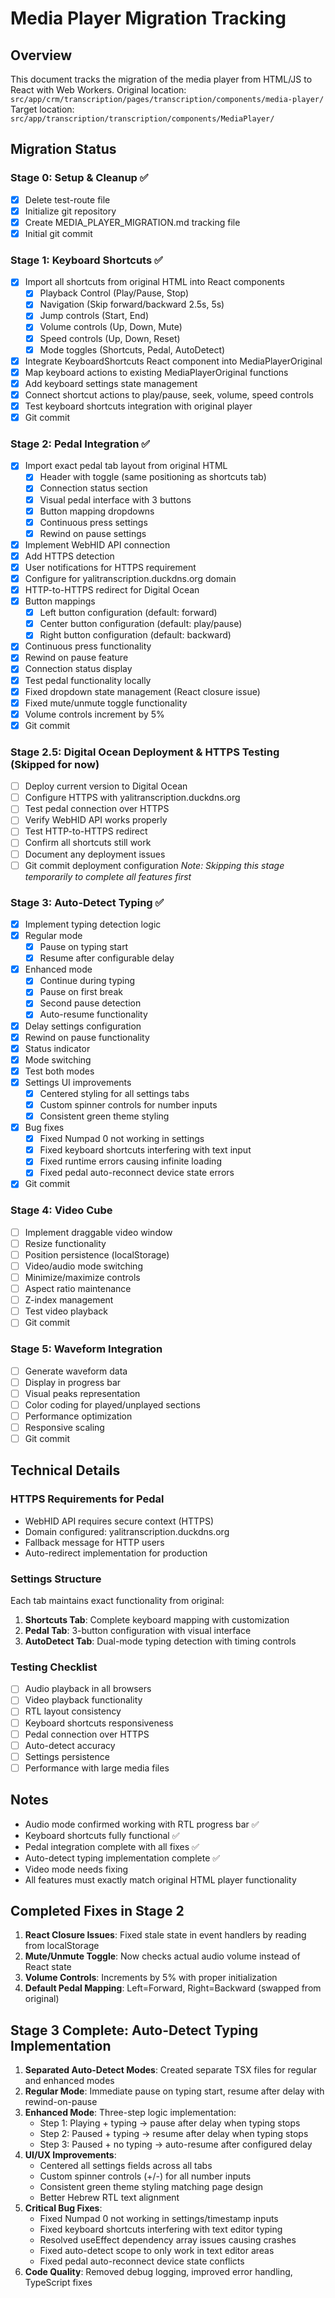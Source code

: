 # Media Player Migration Tracking

## Overview
This document tracks the migration of the media player from HTML/JS to React with Web Workers.
Original location: `src/app/crm/transcription/pages/transcription/components/media-player/`
Target location: `src/app/transcription/transcription/components/MediaPlayer/`

## Migration Status

### Stage 0: Setup & Cleanup ✅
- [x] Delete test-route file
- [x] Initialize git repository  
- [x] Create MEDIA_PLAYER_MIGRATION.md tracking file
- [x] Initial git commit

### Stage 1: Keyboard Shortcuts ✅
- [x] Import all shortcuts from original HTML into React components
  - [x] Playback Control (Play/Pause, Stop)
  - [x] Navigation (Skip forward/backward 2.5s, 5s)
  - [x] Jump controls (Start, End)
  - [x] Volume controls (Up, Down, Mute)
  - [x] Speed controls (Up, Down, Reset)
  - [x] Mode toggles (Shortcuts, Pedal, AutoDetect)
- [x] Integrate KeyboardShortcuts React component into MediaPlayerOriginal
- [x] Map keyboard actions to existing MediaPlayerOriginal functions
- [x] Add keyboard settings state management
- [x] Connect shortcut actions to play/pause, seek, volume, speed controls
- [x] Test keyboard shortcuts integration with original player
- [x] Git commit

### Stage 2: Pedal Integration ✅
- [x] Import exact pedal tab layout from original HTML
  - [x] Header with toggle (same positioning as shortcuts tab)
  - [x] Connection status section
  - [x] Visual pedal interface with 3 buttons
  - [x] Button mapping dropdowns
  - [x] Continuous press settings
  - [x] Rewind on pause settings
- [x] Implement WebHID API connection
- [x] Add HTTPS detection
- [x] User notifications for HTTPS requirement
- [x] Configure for yalitranscription.duckdns.org domain
- [x] HTTP-to-HTTPS redirect for Digital Ocean
- [x] Button mappings
  - [x] Left button configuration (default: forward)
  - [x] Center button configuration (default: play/pause)
  - [x] Right button configuration (default: backward)
- [x] Continuous press functionality
- [x] Rewind on pause feature
- [x] Connection status display
- [x] Test pedal functionality locally
- [x] Fixed dropdown state management (React closure issue)
- [x] Fixed mute/unmute toggle functionality
- [x] Volume controls increment by 5%
- [x] Git commit

### Stage 2.5: Digital Ocean Deployment & HTTPS Testing (Skipped for now)
- [ ] Deploy current version to Digital Ocean
- [ ] Configure HTTPS with yalitranscription.duckdns.org
- [ ] Test pedal connection over HTTPS
- [ ] Verify WebHID API works properly
- [ ] Test HTTP-to-HTTPS redirect
- [ ] Confirm all shortcuts still work
- [ ] Document any deployment issues
- [ ] Git commit deployment configuration
*Note: Skipping this stage temporarily to complete all features first*

### Stage 3: Auto-Detect Typing ✅
- [x] Implement typing detection logic
- [x] Regular mode
  - [x] Pause on typing start
  - [x] Resume after configurable delay
- [x] Enhanced mode
  - [x] Continue during typing
  - [x] Pause on first break
  - [x] Second pause detection
  - [x] Auto-resume functionality
- [x] Delay settings configuration
- [x] Rewind on pause functionality
- [x] Status indicator
- [x] Mode switching
- [x] Test both modes
- [x] Settings UI improvements
  - [x] Centered styling for all settings tabs
  - [x] Custom spinner controls for number inputs
  - [x] Consistent green theme styling
- [x] Bug fixes
  - [x] Fixed Numpad 0 not working in settings
  - [x] Fixed keyboard shortcuts interfering with text input
  - [x] Fixed runtime errors causing infinite loading
  - [x] Fixed pedal auto-reconnect device state errors
- [x] Git commit

### Stage 4: Video Cube
- [ ] Implement draggable video window
- [ ] Resize functionality
- [ ] Position persistence (localStorage)
- [ ] Video/audio mode switching
- [ ] Minimize/maximize controls
- [ ] Aspect ratio maintenance
- [ ] Z-index management
- [ ] Test video playback
- [ ] Git commit

### Stage 5: Waveform Integration
- [ ] Generate waveform data
- [ ] Display in progress bar
- [ ] Visual peaks representation
- [ ] Color coding for played/unplayed sections
- [ ] Performance optimization
- [ ] Responsive scaling
- [ ] Git commit

## Technical Details

### HTTPS Requirements for Pedal
- WebHID API requires secure context (HTTPS)
- Domain configured: yalitranscription.duckdns.org
- Fallback message for HTTP users
- Auto-redirect implementation for production

### Settings Structure
Each tab maintains exact functionality from original:
1. **Shortcuts Tab**: Complete keyboard mapping with customization
2. **Pedal Tab**: 3-button configuration with visual interface
3. **AutoDetect Tab**: Dual-mode typing detection with timing controls

### Testing Checklist
- [ ] Audio playback in all browsers
- [ ] Video playback functionality
- [ ] RTL layout consistency
- [ ] Keyboard shortcuts responsiveness
- [ ] Pedal connection over HTTPS
- [ ] Auto-detect accuracy
- [ ] Settings persistence
- [ ] Performance with large media files

## Notes
- Audio mode confirmed working with RTL progress bar ✅
- Keyboard shortcuts fully functional ✅
- Pedal integration complete with all fixes ✅
- Auto-detect typing implementation complete ✅
- Video mode needs fixing
- All features must exactly match original HTML player functionality

## Completed Fixes in Stage 2
1. **React Closure Issues**: Fixed stale state in event handlers by reading from localStorage
2. **Mute/Unmute Toggle**: Now checks actual audio volume instead of React state
3. **Volume Controls**: Increments by 5% with proper initialization
4. **Default Pedal Mapping**: Left=Forward, Right=Backward (swapped from original)

## Stage 3 Complete: Auto-Detect Typing Implementation
1. **Separated Auto-Detect Modes**: Created separate TSX files for regular and enhanced modes
2. **Regular Mode**: Immediate pause on typing start, resume after delay with rewind-on-pause
3. **Enhanced Mode**: Three-step logic implementation:
   - Step 1: Playing + typing → pause after delay when typing stops
   - Step 2: Paused + typing → resume after delay when typing stops  
   - Step 3: Paused + no typing → auto-resume after configured delay
4. **UI/UX Improvements**:
   - Centered all settings fields across all tabs
   - Custom spinner controls (+/-) for all number inputs
   - Consistent green theme styling matching page design
   - Better Hebrew RTL text alignment
5. **Critical Bug Fixes**:
   - Fixed Numpad 0 not working in settings/timestamp inputs
   - Fixed keyboard shortcuts interfering with text editor typing
   - Resolved useEffect dependency array issues causing crashes
   - Fixed auto-detect scope to only work in text editor areas
   - Fixed pedal auto-reconnect device state conflicts
6. **Code Quality**: Removed debug logging, improved error handling, TypeScript fixes